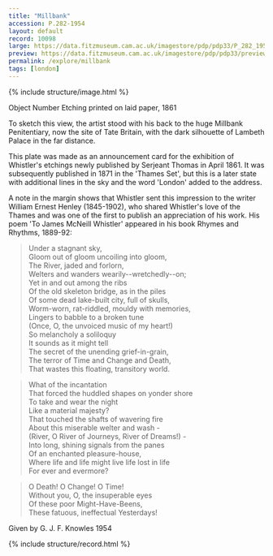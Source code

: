 ```yaml
---
title: "Millbank"
accession: P.282-1954
layout: default
record: 10098
large: https://data.fitzmuseum.cam.ac.uk/imagestore/pdp/pdp33/P_282_1954.jpg
preview: https://data.fitzmuseum.cam.ac.uk/imagestore/pdp/pdp33/preview_P_282_1954.jpg
permalink: /explore/millbank
tags: [london]
---
```

{% include structure/image.html %}


Object Number
Etching printed on laid paper, 1861

To sketch this view, the artist stood with his back to the huge Millbank Penitentiary, now the site of Tate Britain, with the dark silhouette of Lambeth Palace in the far distance.

This plate was made as an announcement card for the exhibition of Whistler's etchings newly published by Serjeant Thomas in April 1861. It was subsequently published in 1871 in the 'Thames Set', but this is a later state with additional lines in the sky and the word 'London' added to the address.

A note in the margin shows that Whistler sent this impression to the writer William Ernest Henley (1845-1902), who shared Whistler's love of the Thames and was one of the first to publish an appreciation of his work. His poem 'To James McNeill Whistler' appeared in his book Rhymes and Rhythms, 1889-92:

>Under a stagnant sky,   
Gloom out of gloom uncoiling into gloom,  
The River, jaded and forlorn,  
Welters and wanders wearily--wretchedly--on;  
Yet in and out among the ribs    
Of the old skeleton bridge, as in the piles  
Of some dead lake-built city, full of skulls,   
Worm-worn, rat-riddled, mouldy with memories,  
Lingers to babble to a broken tune  
(Once, O, the unvoiced music of my heart!)  
So melancholy a soliloquy  
It sounds as it might tell  
The secret of the unending grief-in-grain,  
The terror of Time and Change and Death,  
That wastes this floating, transitory world.  

>What of the incantation  
That forced the huddled shapes on yonder shore  
To take and wear the night  
Like a material majesty?  
That touched the shafts of wavering fire  
About this miserable welter and wash -  
(River, O River of Journeys, River of Dreams!) -  
Into long, shining signals from the panes  
Of an enchanted pleasure-house,  
Where life and life might live life lost in life  
For ever and evermore?  

>O Death! O Change! O Time!  
Without you, O, the insuperable eyes  
Of these poor Might-Have-Beens,  
These fatuous, ineffectual Yesterdays!

Given by G. J. F. Knowles 1954

{% include structure/record.html %}

